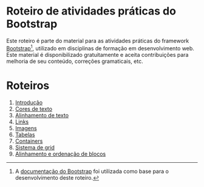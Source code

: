 # Roteiro de atividades práticas do Bootstrap
Este roteiro é parte do material para as atividades práticas do framework [Bootstrap](https://getbootstrap.com)[^1], utilizado em disciplinas de formação em desenvolvimento web. Este material é disponibilizado gratuitamente e aceita contribuições para melhoria de seu conteúdo, correções gramaticais, etc.


# Roteiros
1. [Introdução](./01_introduction/README.md)
2. [Cores de texto](./02_cores/README.md)
3. [Alinhamento de texto](./03_text_align/README.md)
4. [Links](./04_links/README.md)
5. [Imagens](./05_images/README.md)
6. [Tabelas](./06_tables/README.md)
7. [Containers](./07_containers/README.md)
8. [Sistema de grid](./08_grid_system/README.md)
9. [Alinhamento e ordenação de blocos](./09_align_sort/README.md)

[^1]: A [documentação do Bootstrap](https://getbootstrap.com/docs/5.1/getting-started/introduction/) foi utilizada como base para o desenvolvimento deste roteiro.